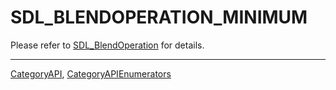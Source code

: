 # SDL_BLENDOPERATION_MINIMUM

Please refer to [SDL_BlendOperation](SDL_BlendOperation) for details.

----
[CategoryAPI](CategoryAPI), [CategoryAPIEnumerators](CategoryAPIEnumerators)

